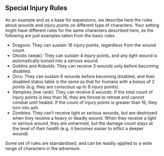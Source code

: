 ## Special Injury Rules

As an example and as a base for expansions, we describe here the rules about
wounds and injury points on different type of characters. Your setting might
have different rules for the same characters described here, as the following
are just examples taken from the basic rules.

* Dragons: They can sustain 16 injury points, regardless from the wound count.
* Ghosts (weak): They can sustain 4 injury points, and any light wound is
  automatically turned into a serious wound.
* Goblins and Kobolds: They can receive 3 wounds only before becoming disabled.
* Orcs: They can sustain 6 wounds before becoming disabled, and their disabled
  status table is the same as that for humans with a bonus of 2 points (e.g. they
  are conscious up to 8 injury points).
* Vampires (low rank): They can receive 8 wounds. If the total count of injury
  points is less than 16, they are forced to retreat and cannot combat until
  healed. If the count of injury points is greater than 16, they turn into ash.
* Zombies: They can’t receive light or serious wounds, but are destroyed when
  they receive a heavy or deadly wound. When they receive a light or
  serious wound, they are unharmed, but the damage count stays at the level of
  their health (e.g. it becomes easier to inflict a deeper wound).

Some set of rules are standardised, and can be readily applied to a wide range
of characters in the adventure.

